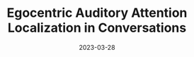 ---
title: "Egocentric Auditory Attention Localization in Conversations"
authors:
- Fiona Ryan
- Hao Jiang
- Abhinav Shukla
- James M. Rehg
- Vamsi Krishna Ithapu
date: "2023-03-28"
doi: ""

# Schedule page publish date (NOT publication's date).
# publishDate: "2017-01-01T00:00:00Z"

# Publication type.
# Legend: 0 = Uncategorized; 1 = Conference paper; 2 = Journal article;
# 3 = Preprint / Working Paper; 4 = Report; 5 = Book; 6 = Book section;
# 7 = Thesis; 8 = Patent
publication_types: ["1"]

# Venue
venue: "CVPR 2023"

tags:
- publication

links:
# - name: Custom Link
url_project: https://fkryan.github.io/saal
url_pdf: https://arxiv.org/pdf/2303.16024.pdf
# url_poster: 
# url_dataset: 
# url_poster: '#'
# url_slides: ''
# url_source: '#'

# Featured image
# To use, add an image named `featured.jpg/png` to your page's folder. 
---